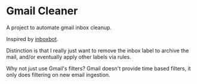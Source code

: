 # Gmail Cleaner

A project to automate gmail inbox cleanup.

Inspired by [inboxbot](https://github.com/paulfurley/inboxbot).

Distinction is that I really just want to remove the inbox label to archive the
mail, and/or eventually apply other labels via rules.

Why not just use Gmail's filters? Gmail doesn't provide time based filters, it
only does filtering on new email ingestion.
